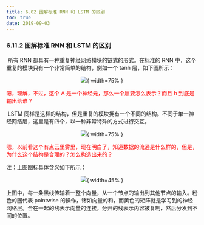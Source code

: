 ```yaml
---
title: 6.02 图解标准 RNN 和 LSTM 的区别
toc: true
date: 2019-09-03
---
```


### 6.11.2 图解标准 RNN 和 LSTM 的区别

​	所有 RNN 都具有一种重复神经网络模块的链式的形式。在标准的 RNN 中，这个重复的模块只有一个非常简单的结构，例如一个 tanh 层，如下图所示：

<center>

![](http://images.iterate.site/blog/image/20190722/YBxm7aruD4IX.png?imageslim){ width=75% }

</center>

<span style="color:red;">嗯，理解，不过，这个 A 是一个神经元，那么一个层要怎么表示？而且 h 到底是输出给谁？</span>

​	LSTM 同样是这样的结构，但是重复的模块拥有一个不同的结构。不同于单一神经网络层，这里是有四个，以一种非常特殊的方式进行交互。

<center>

![](http://images.iterate.site/blog/image/20190722/TFMApF799vve.png?imageslim){ width=75% }

</center>

<span style="color:red;">嗯，以前看这个有点云里雾里，现在明白了，知道数据的流通是什么样的，但是，为什么这个结构是合理的？怎么构造出来的？</span>


注：上图图标具体含义如下所示：

<center>

![](http://images.iterate.site/blog/image/20190722/KVeAuD5zxml8.png?imageslim){ width=45% }

</center>

上图中，每一条黑线传输着一整个向量，从一个节点的输出到其他节点的输入。粉色的圈代表 pointwise 的操作，诸如向量的和，而黄色的矩阵就是学习到的神经网络层。合在一起的线表示向量的连接，分开的线表示内容被复制，然后分发到不同的位置。
